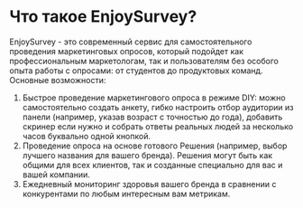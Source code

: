 # Что такое EnjoySurvey?

EnjoySurvey - это современный сервис для самостоятельного проведения маркетинговых опросов, который подойдет как профессиональным маркетологам, так и пользователям без особого опыта работы с опросами: от студентов до продуктовых команд.
Основные возможности:
1. Быстрое проведение маркетингового опроса в режиме DIY: можно самостоятельно создать анкету, гибко настроить отбор аудитории из панели (например, указав возраст с точностью до года), добавить скринер если нужно и собрать ответы реальных людей за несколько часов буквально одной кнопкой.
2. Проведение опроса на основе готового Решения (например, выбор лучшего названия для вашего бренда). Решения могут быть как общими для всех клиентов, так и созданные специально для вас и вашей компании.
3. Ежедневный мониторинг здоровья вашего бренда в сравнении с конкурентами по любым интересным вам метрикам.

